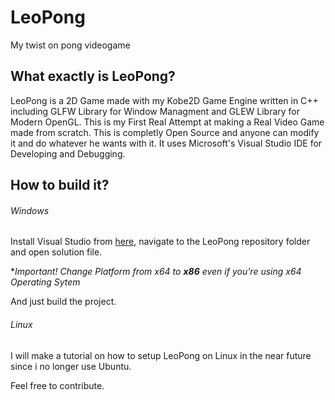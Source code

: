 # LeoPong

My twist on pong videogame

## What exactly is LeoPong?

LeoPong is a 2D Game made with my Kobe2D Game Engine written in C++ including GLFW Library for Window Managment and GLEW Library for Modern OpenGL. This is my First Real Attempt at making a Real Video Game made from scratch. This is completly Open Source and anyone can modify it and do whatever he wants with it. It uses Microsoft's Visual Studio IDE for Developing and Debugging. 

## How to build it?

###### Windows

Install Visual Studio from [here](https://www.visualstudio.com/downloads/), navigate to the LeoPong repository folder and open solution file. 

\*_Important!_
_Change Platform from x64 to **x86** even if you're using x64 Operating Sytem_

And just build the project.

###### Linux

I will make a tutorial on how to setup LeoPong on Linux in the near future since i no longer use Ubuntu. 

Feel free to contribute. 
